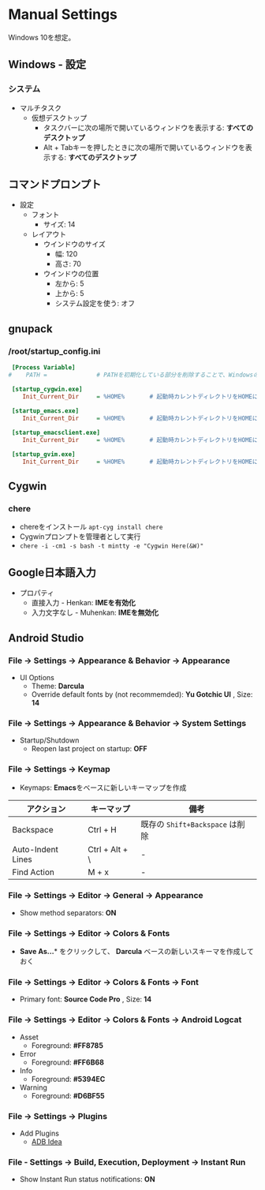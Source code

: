 Manual Settings
===============

Windows 10を想定。


Windows - 設定
--------------

### システム

* マルチタスク
    * 仮想デスクトップ
        * タスクバーに次の場所で開いているウィンドウを表示する: **すべてのデスクトップ**
        * Alt + Tabキーを押したときに次の場所で開いているウィンドウを表示する: **すべてのデスクトップ**


コマンドプロンプト
------------------

* 設定
    * フォント
        * サイズ: 14
    * レイアウト
        * ウインドウのサイズ
            * 幅: 120
            * 高さ: 70
        * ウインドウの位置
            * 左から: 5
            * 上から: 5
            * システム設定を使う: オフ


gnupack
-------

### /root/startup_config.ini

```ini
 [Process Variable]
#    PATH =              # PATHを初期化している部分を削除することで、Windowsの環境変数が有効になる

 [startup_cygwin.exe]
    Init_Current_Dir     = %HOME%       # 起動時カレントディレクトリをHOMEにする

 [startup_emacs.exe]
    Init_Current_Dir     = %HOME%       # 起動時カレントディレクトリをHOMEにする
    
 [startup_emacsclient.exe]
    Init_Current_Dir     = %HOME%       # 起動時カレントディレクトリをHOMEにする

 [startup_gvim.exe]
    Init_Current_Dir     = %HOME%       # 起動時カレントディレクトリをHOMEにする
```


Cygwin
------

### chere

* chereをインストール `apt-cyg install chere`
* Cygwinプロンプトを管理者として実行
* `chere -i -cm1 -s bash -t mintty -e "Cygwin Here(&W)"`


Google日本語入力
----------------

* プロパティ
    * 直接入力 - Henkan: **IMEを有効化**
    * 入力文字なし - Muhenkan: **IMEを無効化**


Android Studio
--------------

### File -> Settings -> Appearance & Behavior -> Appearance

* UI Options
    * Theme: **Darcula**
    * Override default fonts by (not recommemded): **Yu Gotchic UI** , Size: **14**


### File -> Settings -> Appearance & Behavior -> System Settings

* Startup/Shutdown
    * Reopen last project on startup: **OFF**


### File -> Settings -> Keymap

* Keymaps: **Emacs**をベースに新しいキーマップを作成

| アクション | キーマップ | 備考 |
|------------|------------|------|
| Backspace | Ctrl + H | 既存の `Shift+Backspace` は削除 |
| Auto-Indent Lines | Ctrl + Alt + \\ | - |
| Find Action | M + x | - |


### File -> Settings -> Editor -> General -> Appearance

* Show method separators: **ON**


### File -> Settings -> Editor -> Colors & Fonts

* **Save As...*** をクリックして、 **Darcula** ベースの新しいスキーマを作成しておく


### File -> Settings -> Editor -> Colors & Fonts -> Font

* Primary font: **Source Code Pro** , Size: **14**


### File -> Settings -> Editor -> Colors & Fonts -> Android Logcat

* Asset
    * Foreground: **#FF8785**
* Error
    * Foreground: **#FF6B68**
* Info
    * Foreground: **#5394EC**
* Warning
    * Foreground: **#D6BF55**


### File -> Settings -> Plugins

* Add Plugins
    * [ADB Idea](https://github.com/pbreault/adb-idea)


### File - Settings -> Build, Execution, Deployment -> Instant Run

* Show Instant Run status notifications: **ON**
